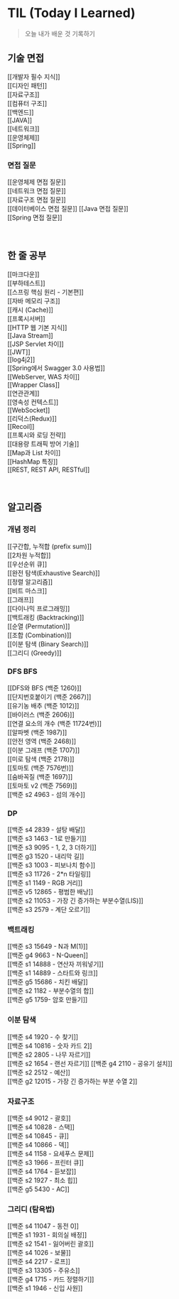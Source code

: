 # TIL (Today I Learned) 

> 오늘 내가 배운 것 기록하기

## 기술 면접

[[개발자 필수 지식]]      
[[디자인 패턴]]      
[[자료구조]]      
[[컴퓨터 구조]]      
[[백엔드]]   
[[JAVA]]   
[[네트워크]]   
[[운영체제]]   
[[Spring]]

### 면접 질문

[[운영체제 면접 질문]]   
[[네트워크 면접 질문]]   
[[자료구조 면접 질문]]   
[[데이터베이스 면접 질문]]
[[Java 면접 질문]]   
[[Spring 면접 질문]]   

<br>

## 한 줄 공부

[[마크다운]]    
[[부하테스트]]   
[[스프링 핵심 원리 - 기본편]]   
[[자바 메모리 구조]]   
[[캐시 (Cache)]]   
[[프록시서버]]   
[[HTTP 웹 기본 지식]]   
[[Java Stream]]   
[[JSP Servlet 차이]]   
[[JWT]]   
[[log4j2]]   
[[Spring에서 Swagger 3.0 사용법]]   
[[WebServer, WAS 차이]]   
[[Wrapper Class]]   
[[연관관계]]   
[[영속성 컨텍스트]]   
[[WebSocket]]  
[[리덕스(Redux)]]   
[[Recoil]]   
[[프록시와 로딩 전략]]   
[[대용량 트래픽 방어 기술]]   
[[Map과 List 차이]]   
[[HashMap 특징]]   
[[REST, REST API, RESTful]]   


<br>

## 알고리즘

### 개념 정리

[[구간합, 누적합 (prefix sum)]]   
[[2차원 누적합]]   
[[우선순위 큐]]   
[[완전 탐색(Exhaustive Search)]]   
[[정렬 알고리즘]]   
[[비트 마스크]]   
[[그래프]]   
[[다이나믹 프로그래밍]]   
[[백트래킹 (Backtracking)]]   
[[순열 (Permutation)]]   
[[조합 (Combination)]]   
[[이분 탐색 (Binary Search)]]   
[[그리디 (Greedy)]]   


### DFS BFS

[[DFS와 BFS (백준 1260)]]   
[[단지번호붙이기 (백준 2667)]]   
[[유기농 배추 (백준 1012)]]   
[[바이러스 (백준 2606)]]   
[[연결 요소의 개수 (백준 11724번)]]   
[[알파벳 (백준 1987)]]   
[[안전 영역 (백준 2468)]]   
[[이분 그래프 (백준 1707)]]   
[[미로 탐색 (백준 2178)]]   
[[토마토 (백준 7576번)]]   
[[숨바꼭질 (백준 1697)]]   
[[토마토 v2 (백준 7569)]]   
[[백준 s2 4963 - 섬의 개수]]   


### DP

[[백준 s4 2839 - 설탕 배달]]   
[[백준 s3 1463 - 1로 만들기]]   
[[백준 s3 9095 - 1, 2, 3 더하기]]   
[[백준 g3 1520 - 내리막 길]]   
[[백준 s3 1003 - 피보나치 함수]]   
[[백준 s3 11726 - 2*n 타일링]]   
[[백준 s1 1149 - RGB 거리]]   
[[백준 v5 12865 - 평범한 배낭]]   
[[백준 s2 11053 - 가장 긴 증가하는 부분수열(LIS)]]   
[[백준 s3 2579 - 계단 오르기]]   


### 백트래킹

[[백준 s3 15649 - N과 M(1)]]   
[[백준 g4 9663 - N-Queen]]   
[[백준 s1 14888 - 연산자 끼워넣기]]   
[[백준 s1 14889 - 스타트와 링크]]   
[[백준 g5 15686 - 치킨 배달]]   
[[백준 s2 1182 - 부분수열의 합]]   
[[백준 g5 1759- 암호 만들기]]   


### 이분 탐색

[[백준 s4 1920 - 수 찾기]]   
[[백준 s4 10816 - 숫자 카드 2]]   
[[백준 s2 2805 - 나무 자르기]]   
[[백준 s2 1654 - 랜선 자르기]]
[[백준 g4 2110 - 공유기 설치]]   
[[백준 s2 2512 - 예산]]   
[[백준 g2 12015 - 가장 긴 증가하는 부분 수열 2]]   


### 자료구조

[[백준 s4 9012 - 괄호]]   
[[백준 s4 10828 - 스택]]   
[[백준 s4 10845 - 큐]]   
[[백준 s4 10866 - 덱]]   
[[백준 s4 1158 - 요세푸스 문제]]   
[[백준 s3 1966 - 프린터 큐]]   
[[백준 s4 1764 - 듣보잡]]   
[[백준 s2 1927 - 최소 힙]]   
[[백준 g5 5430 - AC]]   


### 그리디 (탐욕법)

[[백준 s4 11047 - 동전 0]]   
[[백준 s1 1931 - 회의실 배정]]   
[[백준 s2 1541 - 잃어버린 괄호]]   
[[백준 s4 1026 - 보물]]   
[[백준 s4 2217 - 로프]]   
[[백준 s3 13305 - 주유소]]   
[[백준 g4 1715 - 카드 정렬하기]]   
[[백준 s1 1946 - 신입 사원]]   


